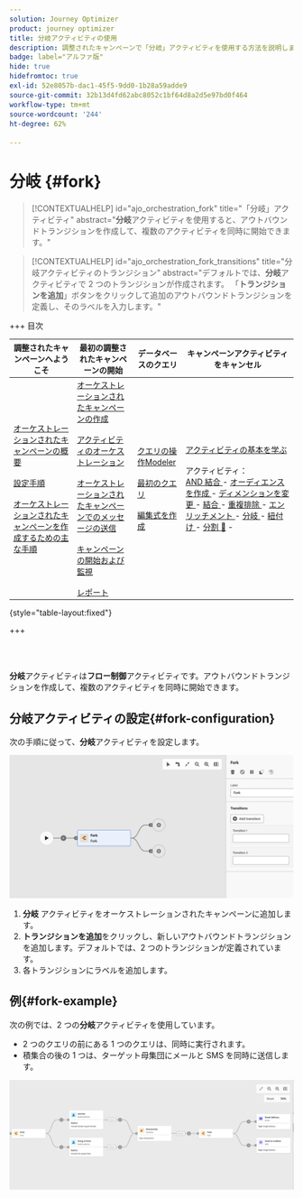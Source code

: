 ```yaml
---
solution: Journey Optimizer
product: journey optimizer
title: 分岐アクティビティの使用
description: 調整されたキャンペーンで「分岐」アクティビティを使用する方法を説明します
badge: label="アルファ版"
hide: true
hidefromtoc: true
exl-id: 52e8057b-dac1-45f5-9dd0-1b28a59adde9
source-git-commit: 32b13d4fd62abc8052c1bf64d8a2d5e97bd0f464
workflow-type: tm+mt
source-wordcount: '244'
ht-degree: 62%

---
```


# 分岐 {#fork}

>[!CONTEXTUALHELP]
>id="ajo_orchestration_fork"
>title="「分岐」アクティビティ"
>abstract="**分岐**&#x200B;アクティビティを使用すると、アウトバウンドトランジションを作成して、複数のアクティビティを同時に開始できます。"


>[!CONTEXTUALHELP]
>id="ajo_orchestration_fork_transitions"
>title="分岐アクティビティのトランジション"
>abstract="デフォルトでは、**分岐**&#x200B;アクティビティで 2 つのトランジションが作成されます。 「**トランジションを追加**」ボタンをクリックして追加のアウトバウンドトランジションを定義し、そのラベルを入力します。"

+++ 目次

| 調整されたキャンペーンへようこそ | 最初の調整されたキャンペーンの開始 | データベースのクエリ | キャンペーンアクティビティをキャンセル |
|---|---|---|---|
| [ オーケストレーションされたキャンペーンの概要 ](../gs-orchestrated-campaigns.md)<br/><br/>[ 設定手順 ](../configuration-steps.md)<br/><br/>[ オーケストレーションされたキャンペーンを作成するための主な手順 ](../gs-campaign-creation.md) | [ オーケストレーションされたキャンペーンの作成 ](../create-orchestrated-campaign.md)<br/><br/>[ アクティビティのオーケストレーション ](../orchestrate-activities.md)<br/><br/>[ オーケストレーションされたキャンペーンでのメッセージの送信 ](../send-messages.md)<br/><br/>[ キャンペーンの開始および監視 ](../start-monitor-campaigns.md)<br/><br/>[ レポート ](../reporting-campaigns.md) | [ クエリの操作Modeler](../orchestrated-query-modeler.md)<br/><br/>[ 最初のクエリ ](../build-query.md)<br/><br/>[ 編集式を作成 ](../edit-expressions.md) | [ アクティビティの基本を学ぶ ](about-activities.md)<br/><br/> アクティビティ：<br/>[AND 結合 ](and-join.md) - [ オーディエンスを作成 ](build-audience.md) - [ ディメンションを変更 ](change-dimension.md) - [ 結合 ](combine.md) - [ 重複排除 ](deduplication.md) - [ エンリッチメント ](enrichment.md) - [ 分岐 ](fork.md) - [ 紐付け ](reconciliation.md) - [ 分割 ](split.md) [&#128279;](wait.md) - |

{style="table-layout:fixed"}

+++

<br/><br/>

**分岐**&#x200B;アクティビティは&#x200B;**フロー制御**&#x200B;アクティビティです。アウトバウンドトランジションを作成して、複数のアクティビティを同時に開始できます。

## 分岐アクティビティの設定{#fork-configuration}

次の手順に従って、**分岐**&#x200B;アクティビティを設定します。

![](../assets/workflow-fork.png)

1. **分岐** アクティビティをオーケストレーションされたキャンペーンに追加します。
1. **トランジションを追加**&#x200B;をクリックし、新しいアウトバウンドトランジションを追加します。デフォルトでは、2 つのトランジションが定義されています。
1. 各トランジションにラベルを追加します。

## 例{#fork-example}

次の例では、2 つの&#x200B;**分岐**&#x200B;アクティビティを使用しています。

* 2 つのクエリの前にある 1 つのクエリは、同時に実行されます。
* 積集合の後の 1 つは、ターゲット母集団にメールと SMS を同時に送信します。

![](../assets/workflow-fork-example.png)
